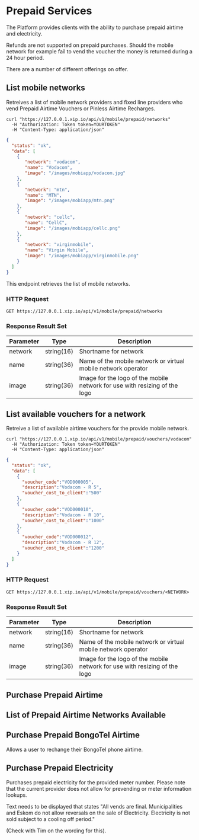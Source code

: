 # Prepaid Services

The Platform provides clients with the ability to purchase prepaid airtime and electricity.

Refunds are not supported on prepaid purchases.  Should the mobile network for example fail to vend the voucher the money is returned during a 24 hour period.

There are a number of different offerings on offer.

## List mobile networks

Retreives a list of mobile network providers and fixed line providers who vend
Prepaid Airtime Vouchers or Pinless Airtime Recharges.

```shell
curl "https://127.0.0.1.xip.io/api/v1/mobile/prepaid/networks"
  -H "Authorization: Token token=YOURTOKEN"
  -H "Content-Type: application/json"
```

```json
{
  "status": "ok",
  "data": [
    {
       "network": "vodacom",
       "name": "Vodacom",
       "image": "/images/mobiapp/vodacom.jpg"
    },
    {
       "network": "mtn",
       "name": "MTN",
       "image": "/images/mobiapp/mtn.png"
    },
    {
       "network": "cellc",
       "name": "CellC",
       "image": "/images/mobiapp/cellc.png"
    },
    {
       "network": "virginmobile",
       "name": "Virgin Mobile",
       "image": "/images/mobiapp/virginmobile.png"
    }
  ]
}
```

This endpoint retrieves the list of mobile networks.

### HTTP Request

`GET https://127.0.0.1.xip.io/api/v1/mobile/prepaid/networks`

### Response Result Set

Parameter | Type | Description
--------- | ----  | -----------
network | string(16) | Shortname for network
name | string(36) | Name of the mobile network or virtual mobile network operator
image | string(36) | Image for the logo of the mobile network for use with resizing of the logo

## List available vouchers for a network

Retreive a list of available airtime vouchers for the provide mobile network.


```shell
curl "https://127.0.0.1.xip.io/api/v1/mobile/prepaid/vouchers/vodacom"
  -H "Authorization: Token token=YOURTOKEN"
  -H "Content-Type: application/json"
```

```json
{
  "status": "ok",
  "data": [
    {
      "voucher_code":"VOD000005",
      "description":"Vodacom - R 5",
      "voucher_cost_to_client":"500"
    },
    {
      "voucher_code":"VOD000010",
      "description":"Vodacom - R 10",
      "voucher_cost_to_client":"1000"
    },
    {
      "voucher_code":"VOD000012",
      "description":"Vodacom - R 12",
      "voucher_cost_to_client":"1200"
    }
  ]
}
```

### HTTP Request

`GET https://127.0.0.1.xip.io/api/v1/mobile/prepaid/vouchers/<NETWORK>`

### Response Result Set

Parameter | Type | Description
--------- | ----  | -----------
network | string(16) | Shortname for network
name | string(36) | Name of the mobile network or virtual mobile network operator
image | string(36) | Image for the logo of the mobile network for use with resizing of the logo


## Purchase Prepaid Airtime

## List of Prepaid Airtime Networks Available

## Purchase Prepaid BongoTel Airtime

Allows a user to rechange their BongoTel phone airtime.

## Purchase Prepaid Electricity

Purchases prepaid electricity for the provided meter number.  Please note that the current provider does not allow for prevending or meter information lookups.



Text needs to be displayed that states "All vends are final.  Municipalities and Eskom do not allow reversals on the sale of Electricity.  Electricity is not sold subject to a cooling off period."

(Check with Tim on the wording for this).



